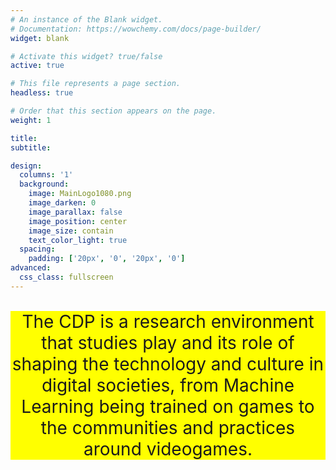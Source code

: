 ```yaml
---
# An instance of the Blank widget.
# Documentation: https://wowchemy.com/docs/page-builder/
widget: blank

# Activate this widget? true/false
active: true

# This file represents a page section.
headless: true

# Order that this section appears on the page.
weight: 1

title:
subtitle:

design:
  columns: '1'
  background:
    image: MainLogo1080.png
    image_darken: 0
    image_parallax: false
    image_position: center
    image_size: contain
    text_color_light: true
  spacing:
    padding: ['20px', '0', '20px', '0']
advanced:
  css_class: fullscreen
---
```


<br>

<p style = "  font-size: 2em; text-align: center; background-color: #FFFF00;   margin: auto; vertical-align: middle;">
The CDP is a research environment that studies play and its role of shaping the technology and culture in digital societies, from Machine Learning being trained on games to the communities and practices around videogames.
</p>

<br>



